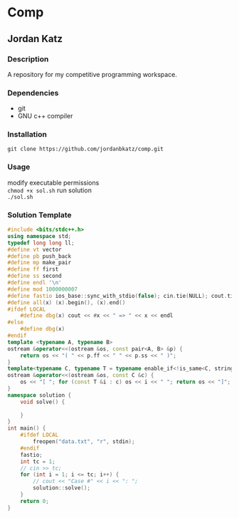 # Comp
## Jordan Katz
### Description
A repository for my competitive programming workspace.
### Dependencies
* git
* GNU c++ compiler
### Installation
`git clone https://github.com/jordanbkatz/comp.git`
### Usage
modify executable permissions\
`chmod +x sol.sh`
run solution\
`./sol.sh`
### Solution Template
```cpp
#include <bits/stdc++.h>
using namespace std;
typedef long long ll;
#define vt vector
#define pb push_back
#define mp make_pair
#define ff first
#define ss second
#define endl '\n'
#define mod 1000000007
#define fastio ios_base::sync_with_stdio(false); cin.tie(NULL); cout.tie(NULL)
#define all(x) (x).begin(), (x).end()
#ifdef LOCAL
    #define dbg(x) cout << #x << " => " << x << endl
#else
    #define dbg(x)
#endif
template <typename A, typename B>
ostream &operator<<(ostream &os, const pair<A, B> &p) {
    return os << "( " << p.ff << " " << p.ss << " )";
}
template<typename C, typename T = typename enable_if<!is_same<C, string>::value, typename C::value_type>::type>
ostream &operator<<(ostream &os, const C &c) {
    os << "[ "; for (const T &i : c) os << i << " "; return os << "]";
}
namespace solution {
    void solve() {
        
    }
}
int main() {
    #ifdef LOCAL
        freopen("data.txt", "r", stdin);
    #endif
    fastio;
    int tc = 1;
    // cin >> tc;
    for (int i = 1; i <= tc; i++) {
        // cout << "Case #" << i << ": ";
        solution::solve();
    }
    return 0;
}
```